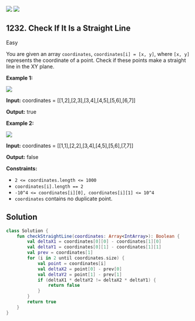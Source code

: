 [![](https://img.shields.io/github/stars/javadev/LeetCode-in-Kotlin?label=Stars&style=flat-square)](https://github.com/javadev/LeetCode-in-Kotlin)
[![](https://img.shields.io/github/forks/javadev/LeetCode-in-Kotlin?label=Fork%20me%20on%20GitHub%20&style=flat-square)](https://github.com/javadev/LeetCode-in-Kotlin/fork)

## 1232\. Check If It Is a Straight Line

Easy

You are given an array `coordinates`, `coordinates[i] = [x, y]`, where `[x, y]` represents the coordinate of a point. Check if these points make a straight line in the XY plane.

**Example 1:**

![](https://assets.leetcode.com/uploads/2019/10/15/untitled-diagram-2.jpg)

**Input:** coordinates = \[\[1,2],[2,3],[3,4],[4,5],[5,6],[6,7]]

**Output:** true

**Example 2:**

**![](https://assets.leetcode.com/uploads/2019/10/09/untitled-diagram-1.jpg)**

**Input:** coordinates = \[\[1,1],[2,2],[3,4],[4,5],[5,6],[7,7]]

**Output:** false

**Constraints:**

*   `2 <= coordinates.length <= 1000`
*   `coordinates[i].length == 2`
*   `-10^4 <= coordinates[i][0], coordinates[i][1] <= 10^4`
*   `coordinates` contains no duplicate point.

## Solution

```kotlin
class Solution {
    fun checkStraightLine(coordinates: Array<IntArray>): Boolean {
        val deltaX1 = coordinates[0][0] - coordinates[1][0]
        val deltaY1 = coordinates[0][1] - coordinates[1][1]
        val prev = coordinates[1]
        for (i in 2 until coordinates.size) {
            val point = coordinates[i]
            val deltaX2 = point[0] - prev[0]
            val deltaY2 = point[1] - prev[1]
            if (deltaX1 * deltaY2 != deltaX2 * deltaY1) {
                return false
            }
        }
        return true
    }
}
```